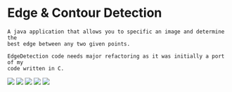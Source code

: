Edge & Contour Detection
=======

    A java application that allows you to specific an image and determine the
    best edge between any two given points.

    EdgeDetection code needs major refactoring as it was initially a port of my
    code written in C.

[![](http://i39.tinypic.com/ve3daa_th.png)](http://i39.tinypic.com/ve3daa.png)
[![](http://i43.tinypic.com/vzx16g_th.png)](http://i43.tinypic.com/vzx16g.png)
[![](http://i44.tinypic.com/rr7dib_th.jpg)](http://i44.tinypic.com/rr7dib.jpg)
[![](http://i39.tinypic.com/9rsu2w_th.png)](http://i39.tinypic.com/9rsu2w.png)
[![](http://i43.tinypic.com/2q0im93_th.png)](http://i43.tinypic.com/2q0im93.png)

